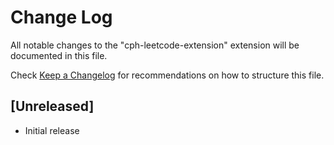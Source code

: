 # Change Log

All notable changes to the "cph-leetcode-extension" extension will be documented in this file.

Check [Keep a Changelog](http://keepachangelog.com/) for recommendations on how to structure this file.

## [Unreleased]

- Initial release